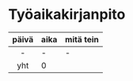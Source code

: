 # Työaikakirjanpito

| päivä | aika | mitä tein  |
| :----:|:-----| :-----|
| -     | -    | - |
| yht   | 0    | | 
